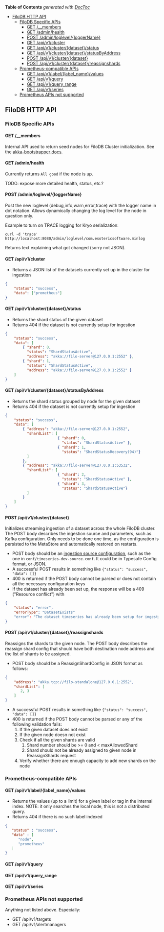 <!-- START doctoc generated TOC please keep comment here to allow auto update -->
<!-- DON'T EDIT THIS SECTION, INSTEAD RE-RUN doctoc TO UPDATE -->
**Table of Contents**  *generated with [DocToc](https://github.com/thlorenz/doctoc)*

- [FiloDB HTTP API](#filodb-http-api)
  - [FiloDB Specific APIs](#filodb-specific-apis)
    - [GET /__members](#get-__members)
    - [GET /admin/health](#get-adminhealth)
    - [POST /admin/loglevel/{loggerName}](#post-adminloglevelloggername)
    - [GET /api/v1/cluster](#get-apiv1cluster)
    - [GET /api/v1/cluster/{dataset}/status](#get-apiv1clusterdatasetstatus)
    - [GET /api/v1/cluster/{dataset}/statusByAddress](#get-apiv1clusterdatasetstatusbyaddress)
    - [POST /api/v1/cluster/{dataset}](#post-apiv1clusterdataset)
    - [POST /api/v1/cluster/{dataset}/reassignshards](#post-apiv1clusterdatasetreassignshards)
  - [Prometheus-compatible APIs](#prometheus-compatible-apis)
    - [GET /api/v1/label/{label_name}/values](#get-apiv1labellabel_namevalues)
    - [GET /api/v1/query](#get-apiv1query)
    - [GET /api/v1/query_range](#get-apiv1query_range)
    - [GET /api/v1/series](#get-apiv1series)
  - [Prometheus APIs not supported](#prometheus-apis-not-supported)

<!-- END doctoc generated TOC please keep comment here to allow auto update -->

## FiloDB HTTP API

### FiloDB Specific APIs

#### GET /__members

Internal API used to return seed nodes for FiloDB Cluster initialization.  See the [akka-bootstrapper docs](akka-bootstrapper.md).

#### GET /admin/health

Currently returns `All good` if the node is up.

TODO: expose more detailed health, status, etc.?

#### POST /admin/loglevel/{loggerName}

Post the new loglevel (debug,info,warn,error,trace) with the logger name in dot notation.  Allows dynamically changing the log level for the node in question only.

Example to turn on TRACE logging for Kryo serialization:

    curl -d 'trace' http://localhost:8080/admin/loglevel/com.esotericsoftware.minlog

Returns text explaining what got changed (sorry not JSON).

#### GET /api/v1/cluster

* Returns a JSON list of the datasets currently set up in the cluster for ingestion

```json
{
    "status": "success",   
    "data": ["prometheus"]
}
```

#### GET /api/v1/cluster/{dataset}/status

* Returns the shard status of the given dataset
* Returns 404 if the dataset is not currently setup for ingestion

```json
{
    "status": "success",   
    "data": [
        { "shard": 0,
          "status": "ShardStatusActive",
          "address": "akka://filo-server@127.0.0.1:2552" },
        { "shard": 1,
          "status": "ShardStatusActive",
          "address": "akka://filo-server@127.0.0.1:2552" }
    ]
}
```

#### GET /api/v1/cluster/{dataset}/statusByAddress

* Returns the shard status grouped by node for the given dataset
* Returns 404 if the dataset is not currently setup for ingestion

```json
{
    "status": "success",   
    "data": [
        { "address": "akka://filo-server@127.0.0.1:2552",
          "shardList": [
                        { "shard": 0,
                          "status": "ShardStatusActive" },
                        { "shard": 1,
                          "status": "ShardStatusRecovery(94)"}
          ]
        },
        { "address": "akka://filo-server@127.0.0.1:53532",
          "shardList": [
                        { "shard": 2,
                          "status": "ShardStatusActive" },
                        { "shard": 3,
                          "status": "ShardStatusActive"}
          ]
        }
    ]
}
```

#### POST /api/v1/cluster/{dataset}

Initializes streaming ingestion of a dataset across the whole FiloDB cluster. 
The POST body describes the ingestion source and parameters, such as Kafka configuration.  Only needs to be done one time, as the configuration is persisted to the MetaStore and automatically restored on restarts.

* POST body should be an [ingestion source configuration](ingestion#basic-configuration), such as the one in `conf/timeseries-dev-source.conf`.  It could be in Typesafe Config format, or JSON.
* A successful POST results in something like `{"status": "success", "data": []}`
* 400 is returned if the POST body cannot be parsed or does not contain all the necessary configuration keys
* If the dataset has already been set up, the response will be a 409 ("Resource conflict") with

```json
{
    "status": "error",   
    "errorType": "DatasetExists"
    "error": "The dataset timeseries has already been setup for ingestion"
}
```

#### POST /api/v1/cluster/{dataset}/reassignshards

Reassigns the shards to the given node. 
The POST body describes the reassign shard config that should have both destination node address and the list of shards to be assigned.

* POST body should be a ReassignShardConfig in JSON format as follows:
```json
{
    "address": "akka.tcp://filo-standalone@127.0.0.1:2552",
    "shardList": [
       2, 3
    ]
}
```
* A successful POST results in something like `{"status": "success", "data": []}`
* 400 is returned if the POST body cannot be parsed or any of the following validation fails:
     1. If the given dataset does not exist
     2. If the given node doesn not exist
     3. Check if all the given shards are valid
        1. Shard number should be >= 0 and < maxAllowedShard
        2. Shard should not be already assigned to given node in ReassignShards request
     4. Verify whether there are enough capacity to add new shards on the node

### Prometheus-compatible APIs

#### GET /api/v1/label/{label_name}/values

* Returns the values (up to a limit) for a given label or tag in the internal index.  NOTE: it only searches the local node, this is not a distributed query.
* Returns 404 if there is no such label indexed

```json
{
   "status" : "success",
   "data" : [
      "node",
      "prometheus"
   ]
}
```

#### GET /api/v1/query

#### GET /api/v1/query_range

#### GET /api/v1/series

### Prometheus APIs not supported

Anything not listed above.  Especially:

* GET /api/v1/targets
* GET /api/v1/alertmanagers